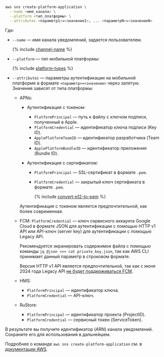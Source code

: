 ```bash
aws sns create-platform-application \
  --name <имя_канала> \
  --platform <тип_платформы> \
  --attributes <параметр1>=<значение1>, ... <параметрN>=<значениеN>
```

Где:

* `--name` — имя канала уведомлений, задается пользователем.
  
  {% include [channel-name](../../_includes/notifications/channel-name.md) %}

* `--platform` — тип мобильной платформы:

  {% include [platform-types](../../_includes/notifications/platform-types.md) %}

* `--attributes` — параметры аутентификации на мобильной платформе в формате `<параметр>=<значение>` через запятую. Значения зависят от типа платформы:

  * APNs:

    * Аутентификация с токеном:

      * `PlatformPrincipal` — путь к файлу с ключом подписи, полученный в Apple.
      * `PlatformCredential` — идентификатор ключа подписи (Key ID).
      * `ApplePlatformTeamID` — идентификатор разработчика (Team ID).
      * `ApplePlatformBundleID` — идентификатор приложения (Bundle ID).

    * Аутентификация с сертификатом:

      * `PlatformPrincipal` — SSL-сертификат в формате `.pem`.
      * `PlatformCredential` — закрытый ключ сертификата в формате `.pem`.

        {% include [convert-p12-to-pem](convert-p12-to-pem.md) %}

    Аутентификация с токеном является предпочтительной, как более современная.

  * FCM: `PlatformCredential` — ключ сервисного аккаунта Google Cloud в формате JSON для аутентификации с помощью HTTP v1 API или API-ключ (server key) для аутентификации с помощью Legacy API.

    Рекомендуется экранировать содержимое файла с помощью команды `jq @json <<< cat private_key.json`, так как AWS CLI принимает данный параметр в строковом формате.

    Версия HTTP v1 API является предпочтительной, так как с июня 2024 года Legacy API [не будет поддерживаться FCM](https://firebase.google.com/docs/cloud-messaging/migrate-v1).

  * HMS:

    * `PlatformPrincipal` — идентификатор ключа.
    * `PlatformCredential` — API-ключ.

  * RuStore:
  
    * `PlatformPrincipal` — идентификатор проекта (ProjectID).
    * `PlatformCredential` — сервисный токен (ServiceToken).

В результате вы получите идентификатор (ARN) канала уведомлений. Сохраните его для использования в дальнейшем.

Подробнее о команде `aws sns create-platform-application` см. в [документации AWS](https://awscli.amazonaws.com/v2/documentation/api/latest/reference/sns/create-platform-application.html).